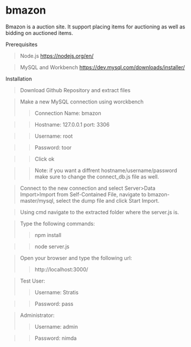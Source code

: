 # bmazon

Bmazon is a auction site. It support placing items for auctioning as well as bidding on auctioned items.

Prerequisites

> Node.js https://nodejs.org/en/

> MySQL and Workbench https://dev.mysql.com/downloads/installer/

Installation

> Download Github Repository and extract files

> Make a new MySQL connection using worckbench
>> Connection Name: bmazon

>> Hostname: 127.0.0.1 port: 3306

>> Username: root

>> Password: toor

>> Click ok

>> Note: if you want a diffrent hostname/username/password make sure to change the connect_db.js file as well.

> Connect to the new connection and select Server>Data Import>Import from Self-Contained File, navigate to bmazon-master/mysql, select the dump file and click Start Import.

> Using cmd navigate to the extracted folder where the server.js is.

> Type the following commands:
>> npm install

>> node server.js

> Open your browser and type the following url:
>>http://localhost:3000/

> Test User:
>> Username: Stratis

>> Password: pass

> Administrator:
>> Username: admin

>> Password: nimda
